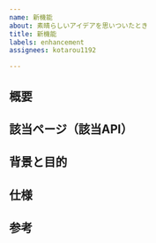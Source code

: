 ```yaml
---
name: 新機能
about: 素晴らしいアイデアを思いついたとき
title: 新機能
labels: enhancement
assignees: kotarou1192

---
```


## 概要

## 該当ページ（該当API）

## 背景と目的

## 仕様

## 参考<!-- あれば記載 -->
